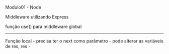 Modulo01 - Node

Middleware utilizando Express

função use() para middleware global

---
Função local
    - precisa ter o next como parâmetro
    - pode alterar as variáveis de res, res
    - 